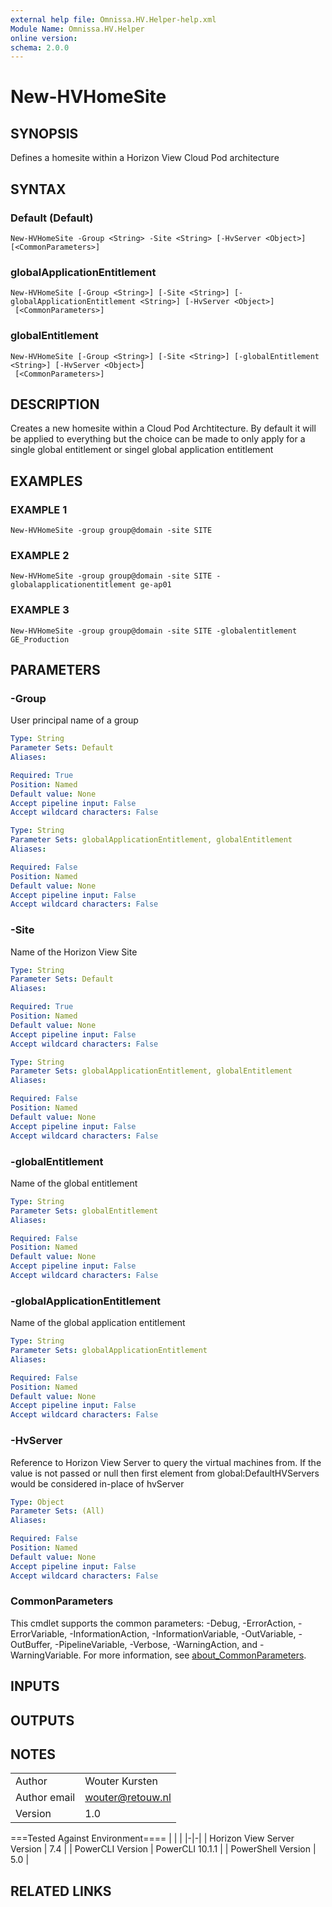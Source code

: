 ```yaml
---
external help file: Omnissa.HV.Helper-help.xml
Module Name: Omnissa.HV.Helper
online version:
schema: 2.0.0
---
```


# New-HVHomeSite

## SYNOPSIS
Defines a homesite within a Horizon View Cloud Pod architecture

## SYNTAX

### Default (Default)
```
New-HVHomeSite -Group <String> -Site <String> [-HvServer <Object>] [<CommonParameters>]
```

### globalApplicationEntitlement
```
New-HVHomeSite [-Group <String>] [-Site <String>] [-globalApplicationEntitlement <String>] [-HvServer <Object>]
 [<CommonParameters>]
```

### globalEntitlement
```
New-HVHomeSite [-Group <String>] [-Site <String>] [-globalEntitlement <String>] [-HvServer <Object>]
 [<CommonParameters>]
```

## DESCRIPTION
Creates a new homesite within a Cloud Pod Archtitecture.
By default it will be applied to everything 
but the choice can be made to only apply for a single global entitlement or singel global application entitlement

## EXAMPLES

### EXAMPLE 1
```
New-HVHomeSite -group group@domain -site SITE
```

### EXAMPLE 2
```
New-HVHomeSite -group group@domain -site SITE -globalapplicationentitlement ge-ap01
```

### EXAMPLE 3
```
New-HVHomeSite -group group@domain -site SITE -globalentitlement GE_Production
```

## PARAMETERS

### -Group
User principal name of a group

```yaml
Type: String
Parameter Sets: Default
Aliases:

Required: True
Position: Named
Default value: None
Accept pipeline input: False
Accept wildcard characters: False
```

```yaml
Type: String
Parameter Sets: globalApplicationEntitlement, globalEntitlement
Aliases:

Required: False
Position: Named
Default value: None
Accept pipeline input: False
Accept wildcard characters: False
```

### -Site
Name of the Horizon View Site

```yaml
Type: String
Parameter Sets: Default
Aliases:

Required: True
Position: Named
Default value: None
Accept pipeline input: False
Accept wildcard characters: False
```

```yaml
Type: String
Parameter Sets: globalApplicationEntitlement, globalEntitlement
Aliases:

Required: False
Position: Named
Default value: None
Accept pipeline input: False
Accept wildcard characters: False
```

### -globalEntitlement
Name of the global entitlement

```yaml
Type: String
Parameter Sets: globalEntitlement
Aliases:

Required: False
Position: Named
Default value: None
Accept pipeline input: False
Accept wildcard characters: False
```

### -globalApplicationEntitlement
Name of the global application entitlement

```yaml
Type: String
Parameter Sets: globalApplicationEntitlement
Aliases:

Required: False
Position: Named
Default value: None
Accept pipeline input: False
Accept wildcard characters: False
```

### -HvServer
Reference to Horizon View Server to query the virtual machines from.
If the value is not passed or null then
first element from global:DefaultHVServers would be considered in-place of hvServer

```yaml
Type: Object
Parameter Sets: (All)
Aliases:

Required: False
Position: Named
Default value: None
Accept pipeline input: False
Accept wildcard characters: False
```

### CommonParameters
This cmdlet supports the common parameters: -Debug, -ErrorAction, -ErrorVariable, -InformationAction, -InformationVariable, -OutVariable, -OutBuffer, -PipelineVariable, -Verbose, -WarningAction, and -WarningVariable. For more information, see [about_CommonParameters](http://go.microsoft.com/fwlink/?LinkID=113216).

## INPUTS

## OUTPUTS

## NOTES
| | |
|-|-|
| Author | Wouter Kursten |
| Author email | wouter@retouw.nl |
| Version | 1.0 |

===Tested Against Environment====
| | |
|-|-|
| Horizon View Server Version | 7.4 |
| PowerCLI Version | PowerCLI 10.1.1 |
| PowerShell Version | 5.0 |

## RELATED LINKS
